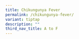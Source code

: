 ```yaml
---
title: Chikungunya Fever
permalink: /chikungunya-fever/
variant: tiptap
description: ""
third_nav_title: A to F
---
```

